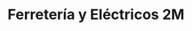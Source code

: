 ---
title: "Ferretería y Eléctricos 2M"
url: /bogota-d-c/ferreteria-y-electricos-2m/
shop: Eisenwaren
---